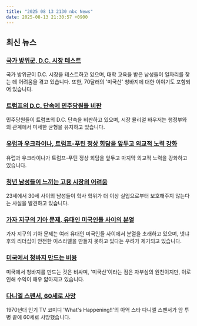 ```yaml
---
title: "2025 08 13 2130 nbc News"
date: 2025-08-13 21:30:57 +0900
---
```


## 최신 뉴스  
### [국가 방위군, D.C. 시장 테스트](https://www.nbcnews.com/news/us-news/national-guard-troops-dc-democrats-redistricting-morning-rundown-rcna224671)  
국가 방위군이 D.C. 시장을 테스트하고 있으며, 대학 교육을 받은 남성들이 일자리를 찾는 데 어려움을 겪고 있습니다. 또한, 70달러의 '미국산' 청바지에 대한 이야기도 포함되어 있습니다.  

### [트럼프의 D.C. 단속에 민주당원들 비판](https://www.nbcnews.com/politics/donald-trump/democrats-slam-trumps-dc-crackdown-mayor-bowser-walks-fine-line-rcna224401)  
민주당원들이 트럼프의 D.C. 단속을 비판하고 있으며, 시장 뮬리얼 바우저는 행정부와의 관계에서 미세한 균형을 유지하고 있습니다.  

### [유럽과 우크라이나, 트럼프-푸틴 정상 회담을 앞두고 외교적 노력 강화](https://www.nbcnews.com/world/ukraine/trump-putin-alaska-europe-ukraine-virtual-meeting-rcna224680)  
유럽과 우크라이나가 트럼프-푸틴 정상 회담을 앞두고 마지막 외교적 노력을 강화하고 있습니다.  

### [청년 남성들이 느끼는 고용 시장의 어려움](https://www.nbcnews.com/business/economy/young-men-struggling-slowing-job-market-college-degree-rcna224482)  
23세에서 30세 사이의 남성들이 학사 학위가 더 이상 실업으로부터 보호해주지 않는다는 사실을 발견하고 있습니다.  

### [가자 지구의 기아 문제, 유대인 미국인들 사이의 분열](https://www.nbcnews.com/news/us-news/starvation-gaza-divides-jewish-americans-israel-hamas-war-netanyahu-rcna223143)  
가자 지구의 기아 문제는 여러 유대인 미국인들 사이에서 분열을 초래하고 있으며, 넷냐후의 리더십이 안전한 이스라엘을 만들지 못하고 있다는 우려가 제기되고 있습니다.  

### [미국에서 청바지 만드는 비용](https://www.nbcnews.com/business/consumer/made-in-usa-blue-jeans-expensive-rcna224495)  
미국에서 청바지를 만드는 것은 비싸며, '미국산'이라는 점은 자부심의 원천이지만, 이로 인해 수익이 매우 얇아지고 있습니다.  

### [다니엘 스펜서, 60세로 사망](https://www.nbcnews.com/pop-culture/pop-culture-news/-happening-child-tv-star-danielle-spencer-dies-60-rcna224686)  
1970년대 인기 TV 코미디 'What's Happening!!'의 아역 스타 다니엘 스펜서가 암 투병 끝에 60세로 사망했습니다.